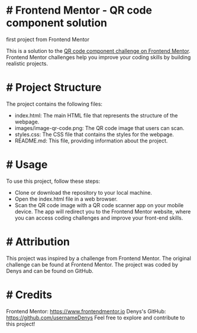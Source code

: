 # # Frontend Mentor - QR code component solution
first project from Frontend Mentor 

This is a solution to the [QR code component challenge on Frontend Mentor](https://www.frontendmentor.io/challenges/qr-code-component-iux_sIO_H). 
Frontend Mentor challenges help you improve your coding skills by building realistic projects. 

# # Project Structure
The project contains the following files:

 - index.html: The main HTML file that represents the structure of the webpage.
 - images/image-qr-code.png: The QR code image that users can scan.
 - styles.css: The CSS file that contains the styles for the webpage.
 - README.md: This file, providing information about the project.
 
# # Usage
To use this project, follow these steps:
 - Clone or download the repository to your local machine.
 - Open the index.html file in a web browser.
 - Scan the QR code image with a QR code scanner app on your mobile device.
The app will redirect you to the Frontend Mentor website, where you can access coding challenges and improve your front-end skills.

# # Attribution
This project was inspired by a challenge from Frontend Mentor. The original challenge can be found at Frontend Mentor.
The project was coded by Denys and can be found on GitHub.

# # Credits
Frontend Mentor: https://www.frontendmentor.io
Denys's GitHub: https://github.com/usernameDenys
Feel free to explore and contribute to this project!
